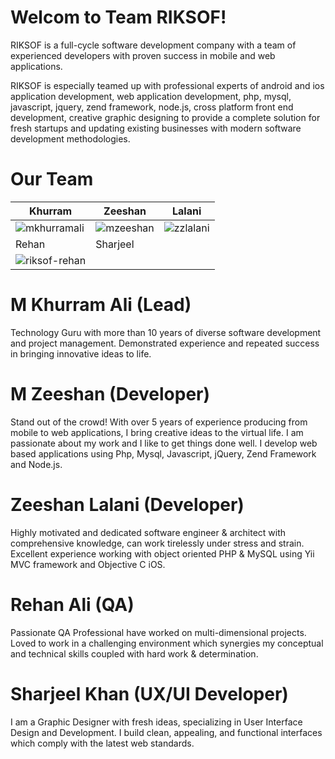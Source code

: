 
Welcom to Team RIKSOF!
================

RIKSOF is a full-cycle software development company with a team of experienced developers with proven success in mobile and web applications.

RIKSOF is especially teamed up with professional experts of android and ios application development, web application development, php, mysql, javascript, jquery, zend framework, node.js, cross platform front end development, creative graphic designing to provide a complete solution for fresh startups and updating existing businesses with modern software development methodologies.

Our Team
===========================

| Khurram | Zeeshan | Lalani |
|--- |--- |--- |
| ![mkhurramali](https://dl.dropboxusercontent.com/s/fvb5di7forgt3ia/lead.jpg) | ![mzeeshan](https://dl.dropboxusercontent.com/s/qksqhfxxcg5gf82/d1.jpg) | ![zzlalani](https://dl.dropboxusercontent.com/s/wy5sgbdyfux2yzh/d2.jpg) |
| Rehan | Sharjeel |  |
| ![riksof-rehan](https://dl.dropboxusercontent.com/s/asbngo8y0lvj27h/q1.jpg) |


M Khurram Ali (Lead)
=======
Technology Guru with more than 10 years of diverse software development and project management. Demonstrated experience and repeated success in bringing innovative ideas to life.

M Zeeshan (Developer)
=======
Stand out of the crowd! With over 5 years of experience producing from mobile to web applications, I bring creative ideas to the virtual life. I am passionate about my work and I like to get things done well. I develop web based applications using Php, Mysql, Javascript, jQuery, Zend Framework and Node.js.

Zeeshan Lalani (Developer)
=======
Highly motivated and dedicated software engineer & architect with comprehensive knowledge, can work tirelessly under stress and strain. Excellent experience working with object oriented PHP & MySQL using Yii MVC framework and Objective C iOS.

Rehan Ali (QA)
=======
Passionate QA Professional have worked on multi-dimensional projects. Loved to work in a challenging environment which synergies my conceptual and technical skills coupled with hard work & determination.

Sharjeel Khan (UX/UI Developer)
=======
I am a Graphic Designer with fresh ideas, specializing in User Interface Design and Development. I build clean, appealing, and functional interfaces which comply with the latest web standards.
